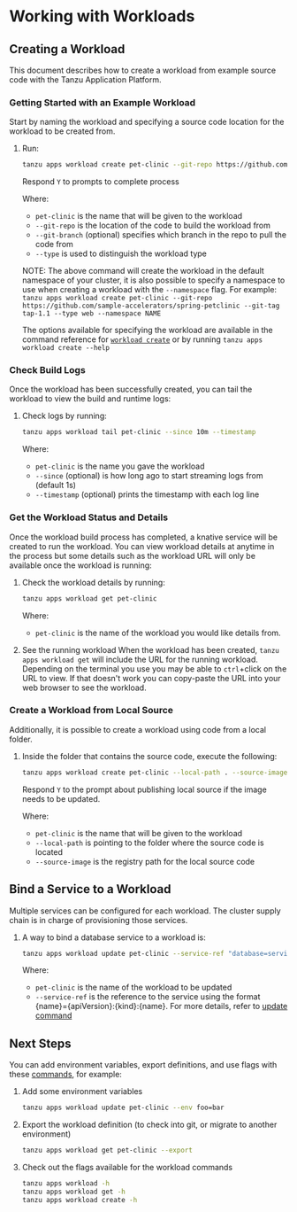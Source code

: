 # Working with Workloads

## <a id='Creating'></a> Creating a Workload 

This document describes how to create a workload from example source code with the Tanzu Application Platform.
### Getting Started with an Example Workload

Start by naming the workload and specifying a source code location for the workload to be created from.

1. Run:

    ```sh
    tanzu apps workload create pet-clinic --git-repo https://github.com/sample-accelerators/spring-petclinic --git-tag tap-1.1 --type web  
    ```

    Respond `Y` to prompts to complete process

    Where:

     + `pet-clinic` is the name that will be given to the workload
     + `--git-repo` is the location of the code to build the workload from
     + `--git-branch` (optional) specifies which branch in the repo to pull the code from
     + `--type` is used to distinguish the workload type

    NOTE: The above command will create the workload in the default namespace of your cluster, it is also possible to specify a namespace to use when creating a workload with the `--namespace` flag. For example: `tanzu apps workload create pet-clinic --git-repo https://github.com/sample-accelerators/spring-petclinic --git-tag tap-1.1 --type web --namespace NAME`  

    The options available for specifying the workload are available in the command reference for [`workload create`](command-reference/tanzu_apps_workload_create.md) or by running `tanzu apps workload create --help`


### <a id='workload-tail'></a> Check Build Logs

Once the workload has been successfully created, you can tail the workload to view the build and runtime logs:

1. Check logs by running:

    ```sh
    tanzu apps workload tail pet-clinic --since 10m --timestamp
    ```

    Where:

     + `pet-clinic` is the name you gave the workload
     + `--since` (optional) is how long ago to start streaming logs from (default 1s)
     + `--timestamp` (optional) prints the timestamp with each log line

### <a id='workload-get'></a> Get the Workload Status and Details

Once the workload build process has completed, a knative service will be created to run the workload.
You can view workload details at anytime in the process but some details such as the workload URL will only be available once the workload is running:

1. Check the workload details by running:

    ```sh
    tanzu apps workload get pet-clinic
    ```

    Where:

     + `pet-clinic` is the name of the workload you would like details from.

2. See the running workload
When the workload has been created, `tanzu apps workload get` will include the URL for the running workload.
Depending on the terminal you use you may be able to `ctrl`+click on the URL to view. If that doesn't work you can copy-paste the URL into your web browser to see the workload.

### <a id='workload-local-source'></a> Create a Workload from Local Source

Additionally, it is possible to create a workload using code from a local folder.

1. Inside the folder that contains the source code, execute the following:

    ```sh
    tanzu apps workload create pet-clinic --local-path . --source-image springio/petclinic
    ```

    Respond `Y` to the prompt about publishing local source if the image needs to be updated.

    Where:

    + `pet-clinic` is the name that will be given to the workload
    + `--local-path` is pointing to the folder where the source code is located
    + `--source-image` is the registry path for the local source code

## <a id='service-binding'></a> Bind a Service to a Workload

Multiple services can be configured for each workload. The cluster supply chain is in charge of provisioning those services.

1. A way to bind a database service to a workload is:

    ```sh
    tanzu apps workload update pet-clinic --service-ref "database=services.tanzu.vmware.com/v1alpha1:MySQL:my-prod-db"
    ```

    Where:

    + `pet-clinic` is the name of the workload to be updated
    + `--service-ref` is the reference to the service using the format {name}={apiVersion}:{kind}:{name}. For more details, refer to [update command](command-reference/tanzu_apps_workload_update.md#update-options)

## <a id='next-steps'></a> Next Steps

You can add environment variables, export definitions, and use flags with these [commands](command-reference.md), for example:

1. Add some environment variables

    ```sh
    tanzu apps workload update pet-clinic --env foo=bar
    ```

2. Export the workload definition (to check into git, or migrate to another environment)

    ```sh
    tanzu apps workload get pet-clinic --export
    ```

3. Check out the flags available for the workload commands

    ```sh
    tanzu apps workload -h
    tanzu apps workload get -h
    tanzu apps workload create -h
    ```
